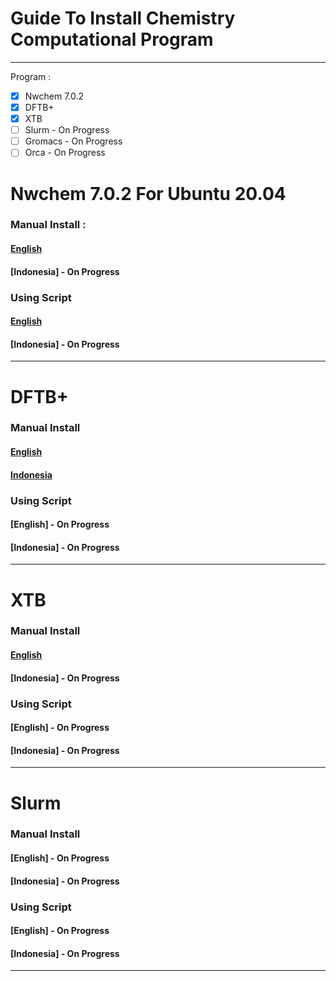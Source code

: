 # Guide To Install Chemistry Computational Program
----------------------
Program :
- [x] Nwchem 7.0.2
- [x] DFTB+
- [x] XTB
- [ ] Slurm - On Progress
- [ ] Gromacs - On Progress
- [ ] Orca - On Progress

# Nwchem 7.0.2 For Ubuntu 20.04
### Manual Install :
#### [English](https://github.com/nwchemgit/nwchem/releases)
#### [Indonesia] - On Progress

### Using Script
#### [English](https://github.com/Socky01/script_nwchem_7.0.2)
#### [Indonesia] - On Progress
----------------------

# DFTB+
### Manual Install
#### [English](https://github.com/Socky01/DFTB-_Installation)
#### [Indonesia](https://github.com/ARN696/Instalasi_DFTB-)

### Using Script
#### [English] - On Progress
#### [Indonesia] - On Progress
----------------------

# XTB
### Manual Install
#### [English](https://github.com/Socky01/XTB)
#### [Indonesia] - On Progress

### Using Script
#### [English] - On Progress
#### [Indonesia] - On Progress
----------------------

# Slurm
### Manual Install
#### [English] - On Progress
#### [Indonesia] - On Progress

### Using Script
#### [English] - On Progress
#### [Indonesia] - On Progress
----------------------
